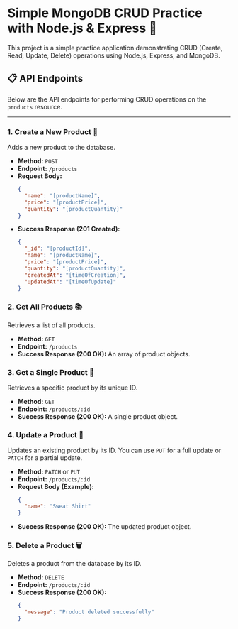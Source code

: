 # Simple MongoDB CRUD Practice with Node.js & Express 🚀

This project is a simple practice application demonstrating CRUD (Create, Read, Update, Delete) operations using Node.js, Express, and MongoDB.

## 📋 API Endpoints

Below are the API endpoints for performing CRUD operations on the `products` resource.

---

### 1. Create a New Product 📝

Adds a new product to the database.

- **Method:** `POST`
- **Endpoint:** `/products`
- **Request Body:**
  ```json
  {
    "name": "[productName]",
    "price": "[productPrice]",
    "quantity": "[productQuantity]"
  }
  ```
- **Success Response (201 Created):**
  ```json
  {
    "_id": "[productId]",
    "name": "[productName]",
    "price": "[productPrice]",
    "quantity": "[productQuantity]",
    "createdAt": "[timeOfCreation]",
    "updatedAt": "[timeOfUpdate]"
  }
  ```

### 2. Get All Products 📚

Retrieves a list of all products.

- **Method:** `GET`
- **Endpoint:** `/products`
- **Success Response (200 OK):** An array of product objects.

### 3. Get a Single Product 📄

Retrieves a specific product by its unique ID.

- **Method:** `GET`
- **Endpoint:** `/products/:id`
- **Success Response (200 OK):** A single product object.

### 4. Update a Product 🔄

Updates an existing product by its ID. You can use `PUT` for a full update or `PATCH` for a partial update.

- **Method:** `PATCH` or `PUT`
- **Endpoint:** `/products/:id`
- **Request Body (Example):**
  ```json
  {
    "name": "Sweat Shirt"
  }
  ```
- **Success Response (200 OK):** The updated product object.

### 5. Delete a Product 🗑️

Deletes a product from the database by its ID.

- **Method:** `DELETE`
- **Endpoint:** `/products/:id`
- **Success Response (200 OK):**
  ```json
  {
    "message": "Product deleted successfully"
  }
  ```
